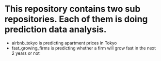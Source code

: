 # This repository contains two sub repositories. Each of them is doing prediction data analysis. 

- airbnb_tokyo is predicting apartment prices in Tokyo
- fast_growing_firms is predicting whether a firm will grow fast in the next 2 years or not
